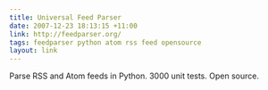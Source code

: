 ```yaml
---
title: Universal Feed Parser
date: 2007-12-23 18:13:15 +11:00
link: http://feedparser.org/
tags: feedparser python atom rss feed opensource
layout: link
---
```

Parse RSS and Atom feeds in Python. 3000 unit tests. Open source.
